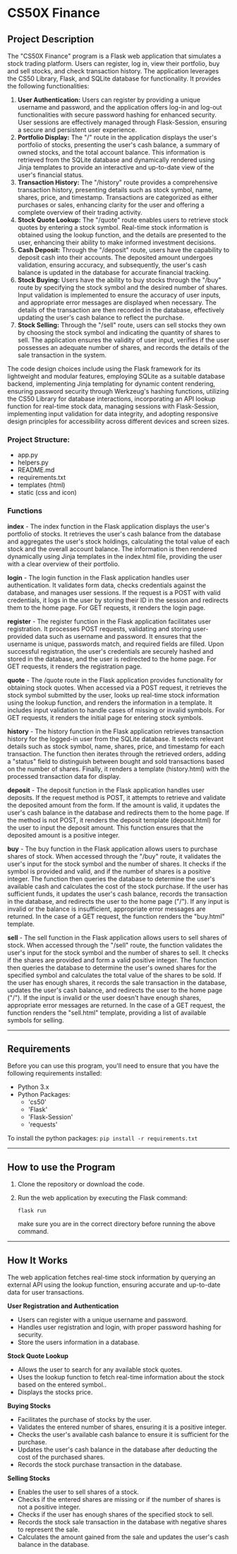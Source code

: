# CS50X Finance

## Project Description
The "CS50X Finance" program is a Flask web application that simulates a stock trading platform. Users can register, log in, view their portfolio, buy and sell stocks, and check transaction history. The application leverages the CS50 Library, Flask, and SQLite database for functionality. It provides the following functionalities:

1. **User Authentication:** Users can register by providing a unique username and password, and the application offers log-in and log-out functionalities with secure password hashing for enhanced security. User sessions are effectively managed through Flask-Session, ensuring a secure and persistent user experience.
2. **Portfolio Display:** The "/" route in the application displays the user's portfolio of stocks, presenting the user's cash balance, a summary of owned stocks, and the total account balance. This information is retrieved from the SQLite database and dynamically rendered using Jinja templates to provide an interactive and up-to-date view of the user's financial status.
3. **Transaction History:** The "/history" route provides a comprehensive transaction history, presenting details such as stock symbol, name, shares, price, and timestamp. Transactions are categorized as either purchases or sales, enhancing clarity for the user and offering a complete overview of their trading activity.
4. **Stock Quote Lookup:** The "/quote" route enables users to retrieve stock quotes by entering a stock symbol. Real-time stock information is obtained using the lookup function, and the details are presented to the user, enhancing their ability to make informed investment decisions.
5. **Cash Deposit:** Through the "/deposit" route, users have the capability to deposit cash into their accounts. The deposited amount undergoes validation, ensuring accuracy, and subsequently, the user's cash balance is updated in the database for accurate financial tracking.
6. **Stock Buying:** Users have the ability to buy stocks through the "/buy" route by specifying the stock symbol and the desired number of shares. Input validation is implemented to ensure the accuracy of user inputs, and appropriate error messages are displayed when necessary. The details of the transaction are then recorded in the database, effectively updating the user's cash balance to reflect the purchase.
7. **Stock Selling:** Through the "/sell" route, users can sell stocks they own by choosing the stock symbol and indicating the quantity of shares to sell. The application ensures the validity of user input, verifies if the user possesses an adequate number of shares, and records the details of the sale transaction in the system.

The code design choices include using the Flask framework for its lightweight and modular features, employing SQLite as a suitable database backend, implementing Jinja templating for dynamic content rendering, ensuring password security through Werkzeug's hashing functions, utilizing the CS50 Library for database interactions, incorporating an API lookup function for real-time stock data, managing sessions with Flask-Session, implementing input validation for data integrity, and adopting responsive design principles for accessibility across different devices and screen sizes.

### Project Structure:
* app.py
* helpers.py
* README.md
* requirements.txt
* templates (html)
* static (css and icon)
    

### Functions
**index** - The index function in the Flask application displays the user's portfolio of stocks. It retrieves the user's cash balance from the database and aggregates the user's stock holdings, calculating the total value of each stock and the overall account balance. The information is then rendered dynamically using Jinja templates in the index.html file, providing the user with a clear overview of their portfolio.

**login** - The login function in the Flask application handles user authentication. It validates form data, checks credentials against the database, and manages user sessions. If the request is a POST with valid credentials, it logs in the user by storing their ID in the session and redirects them to the home page. For GET requests, it renders the login page.

**register** - The register function in the Flask application facilitates user registration. It processes POST requests, validating and storing user-provided data such as username and password. It ensures that the username is unique, passwords match, and required fields are filled. Upon successful registration, the user's credentials are securely hashed and stored in the database, and the user is redirected to the home page. For GET requests, it renders the registration page. 

**quote** - The /quote route in the Flask application provides functionality for obtaining stock quotes. When accessed via a POST request, it retrieves the stock symbol submitted by the user, looks up real-time stock information using the lookup function, and renders the information in a template. It includes input validation to handle cases of missing or invalid symbols. For GET requests, it renders the initial page for entering stock symbols.

**history** - The history function in the Flask application retrieves transaction history for the logged-in user from the SQLite database. It selects relevant details such as stock symbol, name, shares, price, and timestamp for each transaction. The function then iterates through the retrieved orders, adding a "status" field to distinguish between bought and sold transactions based on the number of shares. Finally, it renders a template (history.html) with the processed transaction data for display.

**deposit** - The deposit function in the Flask application handles user deposits. If the request method is POST, it attempts to retrieve and validate the deposited amount from the form. If the amount is valid, it updates the user's cash balance in the database and redirects them to the home page. If the method is not POST, it renders the deposit template (deposit.html) for the user to input the deposit amount. This function ensures that the deposited amount is a positive integer.

**buy** - The buy function in the Flask application allows users to purchase shares of stock. When accessed through the "/buy" route, it validates the user's input for the stock symbol and the number of shares. It checks if the symbol is provided and valid, and if the number of shares is a positive integer. The function then queries the database to determine the user's available cash and calculates the cost of the stock purchase. If the user has sufficient funds, it updates the user's cash balance, records the transaction in the database, and redirects the user to the home page ("/"). If any input is invalid or the balance is insufficient, appropriate error messages are returned. In the case of a GET request, the function renders the "buy.html" template.

**sell** - The sell function in the Flask application allows users to sell shares of stock. When accessed through the "/sell" route, the function validates the user's input for the stock symbol and the number of shares to sell. It checks if the shares are provided and form a valid positive integer. The function then queries the database to determine the user's owned shares for the specified symbol and calculates the total value of the shares to be sold. If the user has enough shares, it records the sale transaction in the database, updates the user's cash balance, and redirects the user to the home page ("/"). If the input is invalid or the user doesn't have enough shares, appropriate error messages are returned. In the case of a GET request, the function renders the "sell.html" template, providing a list of available symbols for selling.

---

## Requirements
Before you can use this program, you'll need to ensure that you have the following requirements installed:
- Python 3.x
- Python Packages:
    - 'cs50'
    - 'Flask'
    - 'Flask-Session'
    - 'requests'

To install the python packages: `pip install -r requirements.txt`

---

## How to use the Program
1. Clone the repository or download the code.

2. Run the web application by executing the Flask command:

    `flask run`

    make sure you are in the correct directory before running the above command.

---

## How It Works
The web application fetches real-time stock information by querying an external API using the lookup function, ensuring accurate and up-to-date data for user transactions.

**User Registration and Authentication**
* Users can register with a unique username and password.
* Handles user registration and login, with proper password hashing for security.
* Store the users information in a database.

**Stock Quote Lookup**
* Allows the user to search for any available stock quotes.
* Uses the lookup function to fetch real-time information about the stock based on the entered symbol..
* Displays the stocks price.

**Buying Stocks**
* Facilitates the purchase of stocks by the user.
* Validates the entered number of shares, ensuring it is a positive integer.
* Checks the user's available cash balance to ensure it is sufficient for the purchase.
* Updates the user's cash balance in the database after deducting the cost of the purchased shares.
* Records the stock purchase transaction in the database.

**Selling Stocks**
* Enables the user to sell shares of a stock.
* Checks if the entered shares are missing or if the number of shares is not a positive integer.
* Checks if the user has enough shares of the specified stock to sell.
* Records the stock sale transaction in the database with negative shares to represent the sale.
* Calculates the amount gained from the sale and updates the user's cash balance in the database.
